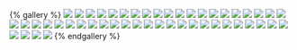 {% gallery %}
![](https://wudiguang.top/images/hexo/teacher1/1.职业理念.png)
![](https://wudiguang.top/images/hexo/teacher1/2.教育观.png)
![](https://wudiguang.top/images/hexo/teacher1/3.学生观.png)
![](https://wudiguang.top/images/hexo/teacher1/4.教师观.png)
![](https://wudiguang.top/images/hexo/teacher1/5.职业道德.png)
![](https://wudiguang.top/images/hexo/teacher1/6.教师职业行为.png)
![](https://wudiguang.top/images/hexo/teacher1/7.阅读理解.png)
![](https://wudiguang.top/images/hexo/teacher1/8.法律法规.png)
![](https://wudiguang.top/images/hexo/teacher1/9.教育法-总则.png)
![](https://wudiguang.top/images/hexo/teacher1/9.教育法-总则1.png)
![](https://wudiguang.top/images/hexo/teacher1/10.教育基本制度.png)
![](https://wudiguang.top/images/hexo/teacher1/11.学校及其他教育机构.png)
![](https://wudiguang.top/images/hexo/teacher1/12.教师与其他教育工作者.png)
![](https://wudiguang.top/images/hexo/teacher1/13.受教育者.png)
![](https://wudiguang.top/images/hexo/teacher1/14.教育与社会.png)
![](https://wudiguang.top/images/hexo/teacher1/15.教育投入和条件保障.png)
![](https://wudiguang.top/images/hexo/teacher1/16.教育法-法律责任.png)
![](https://wudiguang.top/images/hexo/teacher1/17.教育法修订补丁.png)
![](https://wudiguang.top/images/hexo/teacher1/18.义务教育法-总则.png)
![](https://wudiguang.top/images/hexo/teacher1/18.义务教育法-学生.png)
![](https://wudiguang.top/images/hexo/teacher1/18.义务教育法-学校.png)
![](https://wudiguang.top/images/hexo/teacher1/18.义务教育法-教师.png)
![](https://wudiguang.top/images/hexo/teacher1/18.义务教育法-教育教学.png)
![](https://wudiguang.top/images/hexo/teacher1/18.义务教育法-经费保障.png)
![](https://wudiguang.top/images/hexo/teacher1/18.义务教育法-法律责任.png)
![](https://wudiguang.top/images/hexo/teacher1/19.教师法-总则.png)
![](https://wudiguang.top/images/hexo/teacher1/19.教师法-权利和义务的保障机制.png)
![](https://wudiguang.top/images/hexo/teacher1/19.教师法-资格和任用.png)
![](https://wudiguang.top/images/hexo/teacher1/19.教师法-考核.png)
![](https://wudiguang.top/images/hexo/teacher1/19.教师法-待遇.png)
![](https://wudiguang.top/images/hexo/teacher1/19.教师法-法律责任.png)
![](https://wudiguang.top/images/hexo/teacher1/20.未成年人保护法-总则.png)
![](https://wudiguang.top/images/hexo/teacher1/20.未成年人保护法-家庭保护.png)
![](https://wudiguang.top/images/hexo/teacher1/20.未成年人保护法-学校保护.png)
![](https://wudiguang.top/images/hexo/teacher1/20.未成年人保护法-社会保护.png)
![](https://wudiguang.top/images/hexo/teacher1/20.未成年人保护法-网络保护-方向原则.png)
![](https://wudiguang.top/images/hexo/teacher1/20.未成年人保护法-网络保护-网络服务提供商.png)
![](https://wudiguang.top/images/hexo/teacher1/20.未成年人保护法-网络保护-在线教育.png)
![](https://wudiguang.top/images/hexo/teacher1/20.未成年人保护法-网络保护-电子身份认证系统.png)
![](https://wudiguang.top/images/hexo/teacher1/20.未成年人保护法-网络保护-网络欺凌.png)
![](https://wudiguang.top/images/hexo/teacher1/20.未成年人保护法-政府保护-未成年人专门保护.png)
![](https://wudiguang.top/images/hexo/teacher1/20.未成年人保护法-政府保护-未成年人受教育权利.png)
![](https://wudiguang.top/images/hexo/teacher1/20.未成年人保护法-政府保护-残疾未成年人受教育权利.png)
![](https://wudiguang.top/images/hexo/teacher1/20.未成年人保护法-政府保护-托育学前教育.png)
![](https://wudiguang.top/images/hexo/teacher1/20.未成年人保护法-政府保护-职业教育.png)
![](https://wudiguang.top/images/hexo/teacher1/20.未成年人保护法-政府保护-校园安全监督.png)
![](https://wudiguang.top/images/hexo/teacher1/20.未成年人保护法-政府保护-校舍活动场所保护.png)
![](https://wudiguang.top/images/hexo/teacher1/20.未成年人保护法-政府保护-卫生保健和营养指导.png)
![](https://wudiguang.top/images/hexo/teacher1/20.未成年人保护法-政府保护-民政部门临时监护.png)
{% endgallery %}